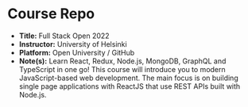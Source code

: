 # Course Repo

- **Title:** Full Stack Open 2022
- **Instructor:** University of Helsinki
- **Platform:** Open University / GitHub
- **Note(s):** Learn React, Redux, Node.js, MongoDB, GraphQL and TypeScript in one go! This course will introduce you to modern JavaScript-based web development. The main focus is on building single page applications with ReactJS that use REST APIs built with Node.js.
